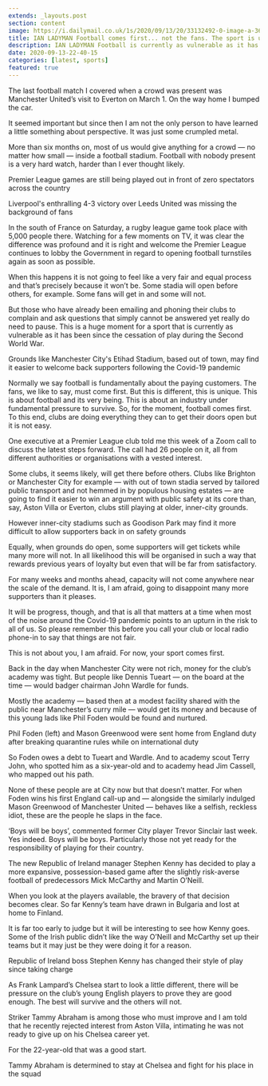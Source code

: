 ```yaml
---
extends: _layouts.post
section: content
image: https://i.dailymail.co.uk/1s/2020/09/13/20/33132492-0-image-a-36_1600025797292.jpg 
title: IAN LADYMAN Football comes first... not the fans. The sport is under pressure to survive 
description: IAN LADYMAN Football is currently as vulnerable as it has been since the cessation of play during the Second World War. This is about an industry under fundamental pressure to survive. 
date: 2020-09-13-22-40-15 
categories: [latest, sports] 
featured: true 
--- 
```

The last football match I covered when a crowd was present was Manchester United’s visit to Everton on March 1. On the way home I bumped the car.

It seemed important but since then I am not the only person to have learned a little something about perspective. It was just some crumpled metal.

More than six months on, most of us would give anything for a crowd — no matter how small — inside a football stadium. Football with nobody present is a very hard watch, harder than I ever thought likely.

Premier League games are still being played out in front of zero spectators across the country

Liverpool's enthralling 4-3 victory over Leeds United was missing the background of fans

In the south of France on Saturday, a rugby league game took place with 5,000 people there. Watching for a few moments on TV, it was clear the difference was profound and it is right and welcome the Premier League continues to lobby the Government in regard to opening football turnstiles again as soon as possible.

When this happens it is not going to feel like a very fair and equal process and that’s precisely because it won’t be. Some stadia will open before others, for example. Some fans will get in and some will not.

But those who have already been emailing and phoning their clubs to complain and ask questions that simply cannot be answered yet really do need to pause. This is a huge moment for a sport that is currently as vulnerable as it has been since the cessation of play during the Second World War.

Grounds like Manchester City's Etihad Stadium, based out of town, may find it easier to welcome back supporters following the Covid-19 pandemic

Normally we say football is fundamentally about the paying customers. The fans, we like to say, must come first. But this is different, this is unique. This is about football and its very being. This is about an industry under fundamental pressure to survive. So, for the moment, football comes first. To this end, clubs are doing everything they can to get their doors open but it is not easy.

One executive at a Premier League club told me this week of a Zoom call to discuss the latest steps forward. The call had 26 people on it, all from different authorities or organisations with a vested interest.

Some clubs, it seems likely, will get there before others. Clubs like Brighton or Manchester City for example — with out of town stadia served by tailored public transport and not hemmed in by populous housing estates — are going to find it easier to win an argument with public safety at its core than, say, Aston Villa or Everton, clubs still playing at older, inner-city grounds.

However inner-city stadiums such as Goodison Park may find it more difficult to allow supporters back in on safety grounds

Equally, when grounds do open, some supporters will get tickets while many more will not. In all likelihood this will be organised in such a way that rewards previous years of loyalty but even that will be far from satisfactory.

For many weeks and months ahead, capacity will not come anywhere near the scale of the demand. It is, I am afraid, going to disappoint many more supporters than it pleases.

It will be progress, though, and that is all that matters at a time when most of the noise around the Covid-19 pandemic points to an upturn in the risk to all of us. So please remember this before you call your club or local radio phone-in to say that things are not fair.

This is not about you, I am afraid. For now, your sport comes first.

Back in the day when Manchester City were not rich, money for the club’s academy was tight. But people like Dennis Tueart — on the board at the time — would badger chairman John Wardle for funds.

Mostly the academy — based then at a modest facility shared with the public near Manchester’s curry mile — would get its money and because of this young lads like Phil Foden would be found and nurtured.

Phil Foden (left) and Mason Greenwood were sent home from England duty after breaking quarantine rules while on international duty

So Foden owes a debt to Tueart and Wardle. And to academy scout Terry John, who spotted him as a six-year-old and to academy head Jim Cassell, who mapped out his path.

None of these people are at City now but that doesn’t matter. For when Foden wins his first England call-up and — alongside the similarly indulged Mason Greenwood of Manchester United — behaves like a selfish, reckless idiot, these are the people he slaps in the face.

‘Boys will be boys’, commented former City player Trevor Sinclair last week. Yes indeed. Boys will be boys. Particularly those not yet ready for the responsibility of playing for their country.

The new Republic of Ireland manager Stephen Kenny has decided to play a more expansive, possession-based game after the slightly risk-averse football of predecessors Mick McCarthy and Martin O’Neill.

When you look at the players available, the bravery of that decision becomes clear. So far Kenny’s team have drawn in Bulgaria and lost at home to Finland.

It is far too early to judge but it will be interesting to see how Kenny goes. Some of the Irish public didn’t like the way O’Neill and McCarthy set up their teams but it may just be they were doing it for a reason.

Republic of Ireland boss Stephen Kenny has changed their style of play since taking charge

As Frank Lampard’s Chelsea start to look a little different, there will be pressure on the club’s young English players to prove they are good enough. The best will survive and the others will not.

Striker Tammy Abraham is among those who must improve and I am told that he recently rejected interest from Aston Villa, intimating he was not ready to give up on his Chelsea career yet.

For the 22-year-old that was a good start.

Tammy Abraham is determined to stay at Chelsea and fight for his place in the squad

